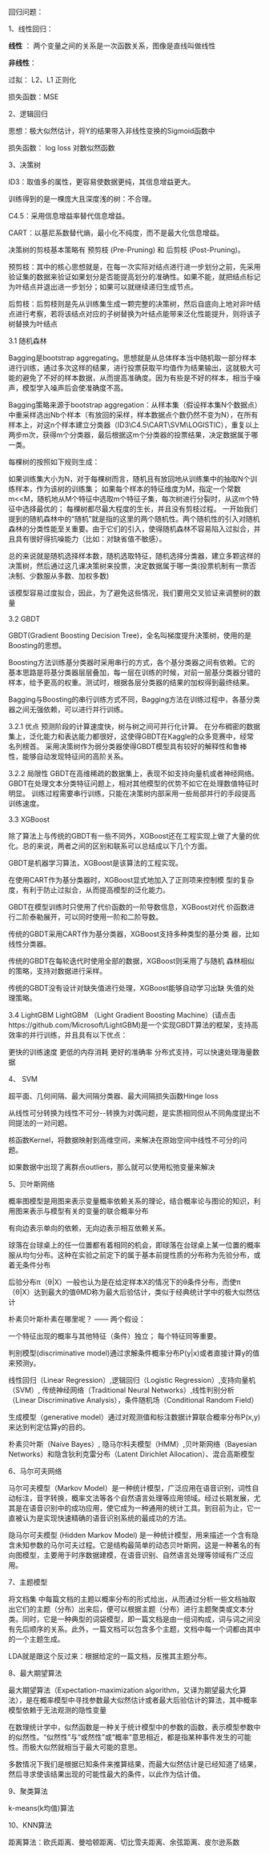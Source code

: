 <!--
 * @Description: 
 * @Version: 2.0
 * @Autor: lxp
 * @Date: 2021-07-05 21:18:39
 * @LastEditors: lxp
 * @LastEditTime: 2021-07-18 15:58:27
-->
回归问题：

1、线性回归：

**线性** ： 两个变量之间的关系是一次函数关系，图像是直线叫做线性

**非线性**： 

过拟： L2、L1 正则化

损失函数：MSE

2、逻辑回归

思想：极大似然估计，将Y的结果带入非线性变换的Sigmoid函数中

损失函数： log loss 对数似然函数

3、决策树

ID3：取值多的属性，更容易使数据更纯，其信息增益更大。

训练得到的是一棵庞大且深度浅的树：不合理。

C4.5：采用信息增益率替代信息增益。

CART：以基尼系数替代熵，最小化不纯度，而不是最大化信息增益。

决策树的剪枝基本策略有 预剪枝 (Pre-Pruning) 和 后剪枝 (Post-Pruning)。

预剪枝：其中的核心思想就是，在每一次实际对结点进行进一步划分之前，先采用验证集的数据来验证如果划分是否能提高划分的准确性。如果不能，就把结点标记为叶结点并退出进一步划分；如果可以就继续递归生成节点。

后剪枝：后剪枝则是先从训练集生成一颗完整的决策树，然后自底向上地对非叶结点进行考察，若将该结点对应的子树替换为叶结点能带来泛化性能提升，则将该子树替换为叶结点

3.1 随机森林

Bagging是bootstrap aggregating。思想就是从总体样本当中随机取一部分样本进行训练，通过多次这样的结果，进行投票获取平均值作为结果输出，这就极大可能的避免了不好的样本数据，从而提高准确度。因为有些是不好的样本，相当于噪声，模型学入噪声后会使准确度不高。

Bagging策略来源于bootstrap aggregation：从样本集（假设样本集N个数据点）中重采样选出Nb个样本（有放回的采样，样本数据点个数仍然不变为N），在所有样本上，对这n个样本建立分类器（ID3\C4.5\CART\SVM\LOGISTIC），重复以上两步m次，获得m个分类器，最后根据这m个分类器的投票结果，决定数据属于哪一类。

每棵树的按照如下规则生成：

如果训练集大小为N，对于每棵树而言，随机且有放回地从训练集中的抽取N个训练样本，作为该树的训练集；
如果每个样本的特征维度为M，指定一个常数m<<M，随机地从M个特征中选取m个特征子集，每次树进行分裂时，从这m个特征中选择最优的；
每棵树都尽最大程度的生长，并且没有剪枝过程。
一开始我们提到的随机森林中的“随机”就是指的这里的两个随机性。两个随机性的引入对随机森林的分类性能至关重要。由于它们的引入，使得随机森林不容易陷入过拟合，并且具有很好得抗噪能力（比如：对缺省值不敏感）。

总的来说就是随机选择样本数，随机选取特征，随机选择分类器，建立多颗这样的决策树，然后通过这几课决策树来投票，决定数据属于哪一类(投票机制有一票否决制、少数服从多数、加权多数)

该模型容易过度拟合，因此，为了避免这些情况，我们要用交叉验证来调整树的数量

3.2 GBDT

GBDT(Gradient Boosting Decision Tree)，全名叫梯度提升决策树，使用的是Boosting的思想。

Boosting方法训练基分类器时采用串行的方式，各个基分类器之间有依赖。它的基本思路是将基分类器层层叠加，每一层在训练的时候，对前一层基分类器分错的样本，给予更高的权重。测试时，根据各层分类器的结果的加权得到最终结果。

Bagging与Boosting的串行训练方式不同，Bagging方法在训练过程中，各基分类器之间无强依赖，可以进行并行训练。

3.2.1 优点
预测阶段的计算速度快，树与树之间可并行化计算。
在分布稠密的数据集上，泛化能力和表达能力都很好，这使得GBDT在Kaggle的众多竞赛中，经常名列榜首。
采用决策树作为弱分类器使得GBDT模型具有较好的解释性和鲁棒性，能够自动发现特征间的高阶关系。

3.2.2 局限性
GBDT在高维稀疏的数据集上，表现不如支持向量机或者神经网络。
GBDT在处理文本分类特征问题上，相对其他模型的优势不如它在处理数值特征时明显。
训练过程需要串行训练，只能在决策树内部采用一些局部并行的手段提高训练速度。

3.3 XGBoost

除了算法上与传统的GBDT有一些不同外，XGBoost还在工程实现上做了大量的优化。总的来说，两者之间的区别和联系可以总结成以下几个方面。

GBDT是机器学习算法，XGBoost是该算法的工程实现。

在使用CART作为基分类器时，XGBoost显式地加入了正则项来控制模 型的复杂度，有利于防止过拟合，从而提高模型的泛化能力。

GBDT在模型训练时只使用了代价函数的一阶导数信息，XGBoost对代 价函数进行二阶泰勒展开，可以同时使用一阶和二阶导数。

传统的GBDT采用CART作为基分类器，XGBoost支持多种类型的基分类 器，比如线性分类器。

传统的GBDT在每轮迭代时使用全部的数据，XGBoost则采用了与随机 森林相似的策略，支持对数据进行采样。

传统的GBDT没有设计对缺失值进行处理，XGBoost能够自动学习出缺 失值的处理策略。

3.4 LightGBM
LightGBM （Light Gradient Boosting Machine）(请点击https://github.com/Microsoft/LightGBM)是一个实现GBDT算法的框架，支持高效率的并行训练，并且具有以下优点：

更快的训练速度
更低的内存消耗
更好的准确率
分布式支持，可以快速处理海量数据

4、 SVM 

超平面、几何间隔、最大间隔分类器、最大间隔损失函数Hinge loss

从线性可分转换为线性不可分--转换为对偶问题，是实质相同但从不同角度提出不同提法的一对问题。

核函数Kernel，将数据映射到高维空间，来解决在原始空间中线性不可分的问题。

如果数据中出现了离群点outliers，那么就可以使用松弛变量来解决

5、贝叶斯网络

概率图模型是用图来表示变量概率依赖关系的理论，结合概率论与图论的知识，利用图来表示与模型有关的变量的联合概率分布

有向边表示单向的依赖，无向边表示相互依赖关系。

球落在台球桌上的任一位置都有着相同的机会，即球落在台球桌上某一位置的概率服从均匀分布。这种在实验之前定下的属于基本前提性质的分布称为先验分布，或着无条件分布

后验分布π（θ|X）一般也认为是在给定样本X的情况下的θ条件分布，而使π（θ|X）达到最大的值θMD称为最大后验估计，类似于经典统计学中的极大似然估计

朴素贝叶斯朴素在哪里呢？ —— 两个假设：

一个特征出现的概率与其他特征（条件）独立；
每个特征同等重要。

判别模型(discriminative model)通过求解条件概率分布P(y|x)或者直接计算y的值来预测y。

线性回归（Linear Regression）,逻辑回归（Logistic Regression）,支持向量机（SVM）, 传统神经网络（Traditional Neural Networks）,线性判别分析（Linear Discriminative Analysis），条件随机场（Conditional Random Field）

生成模型（generative model）通过对观测值和标注数据计算联合概率分布P(x,y)来达到判定估算y的目的。

朴素贝叶斯（Naive Bayes）, 隐马尔科夫模型（HMM）,贝叶斯网络（Bayesian Networks）和隐含狄利克雷分布（Latent Dirichlet Allocation）、混合高斯模型

6、马尔可夫网络

马尔可夫模型（Markov Model）是一种统计模型，广泛应用在语音识别，词性自动标注，音字转换，概率文法等各个自然语言处理等应用领域。经过长期发展，尤其是在语音识别中的成功应用，使它成为一种通用的统计工具。到目前为止，它一直被认为是实现快速精确的语音识别系统的最成功的方法。

隐马尔可夫模型 (Hidden Markov Model) 是一种统计模型，用来描述一个含有隐含未知参数的马尔可夫过程。它是结构最简单的动态贝叶斯网，这是一种著名的有向图模型，主要用于时序数据建模，在语音识别、自然语言处理等领域有广泛应用。

7、主题模型

将文档集 中每篇文档的主题以概率分布的形式给出，从而通过分析一些文档抽取出它们的主题（分布）出来后，便可以根据主题（分布）进行主题聚类或文本分类。同时，它是一种典型的词袋模型，即一篇文档是由一组词构成，词与词之间没有先后顺序的关系。此外，一篇文档可以包含多个主题，文档中每一个词都由其中的一个主题生成。

LDA就是跟这个反过来：根据给定的一篇文档，反推其主题分布。

8、最大期望算法

最大期望算法（Expectation-maximization algorithm，又译为期望最大化算法），是在概率模型中寻找参数最大似然估计或者最大后验估计的算法，其中概率模型依赖于无法观测的隐性变量

在数理统计学中，似然函数是一种关于统计模型中的参数的函数，表示模型参数中的似然性。“似然性”与“或然性”或“概率”意思相近，都是指某种事件发生的可能性。而极大似然就相当于最大可能的意思。

多数情况下我们是根据已知条件来推算结果，而最大似然估计是已经知道了结果，然后寻求使该结果出现的可能性最大的条件，以此作为估计值。

9、聚类算法

k-means(k均值)算法

10、KNN算法

距离算法：欧氏距离、曼哈顿距离、切比雪夫距离、余弦距离、皮尔逊系数